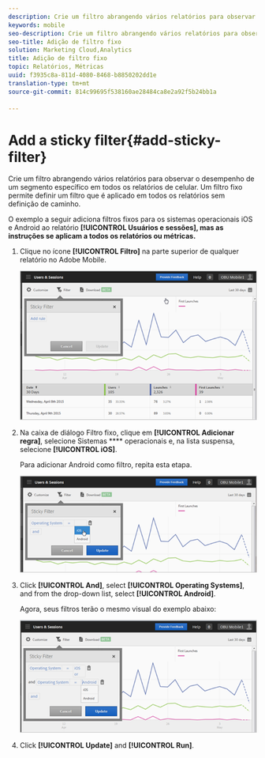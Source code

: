 ```yaml
---
description: Crie um filtro abrangendo vários relatórios para observar o desempenho de um segmento específico em todos os relatórios de celular. Um filtro fixo permite definir um filtro que é aplicado em todos os relatórios sem definição de caminho.
keywords: mobile
seo-description: Crie um filtro abrangendo vários relatórios para observar o desempenho de um segmento específico em todos os relatórios de celular. Um filtro fixo permite definir um filtro que é aplicado em todos os relatórios sem definição de caminho.
seo-title: Adição de filtro fixo
solution: Marketing Cloud,Analytics
title: Adição de filtro fixo
topic: Relatórios, Métricas
uuid: f3935c8a-811d-4080-8468-b8850202dd1e
translation-type: tm+mt
source-git-commit: 814c99695f538160ae28484ca8e2a92f5b24bb1a

---
```



# Add a sticky filter{#add-sticky-filter}

Crie um filtro abrangendo vários relatórios para observar o desempenho de um segmento específico em todos os relatórios de celular. Um filtro fixo permite definir um filtro que é aplicado em todos os relatórios sem definição de caminho.

O exemplo a seguir adiciona filtros fixos para os sistemas operacionais iOS e Android ao relatório **[!UICONTROL Usuários e sessões], mas as instruções se aplicam a todos os relatórios ou métricas.**

1. Clique no ícone **[!UICONTROL Filtro]** na parte superior de qualquer relatório no Adobe Mobile.

   ![](assets/sticky-filters.png)

1. Na caixa de diálogo Filtro fixo, clique em **[!UICONTROL Adicionar regra]**, selecione Sistemas **** operacionais e, na lista suspensa, selecione **[!UICONTROL iOS]**.

   Para adicionar Android como filtro, repita esta etapa.

   ![](assets/sticky2.png)

1. Click **[!UICONTROL And]**, select **[!UICONTROL Operating Systems]**, and from the drop-down list, select **[!UICONTROL Android]**.

   Agora, seus filtros terão o mesmo visual do exemplo abaixo:

   ![](assets/sticky3.png)

1. Click **[!UICONTROL Update]** and **[!UICONTROL Run]**.
